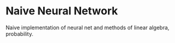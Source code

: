 # Naive Neural Network
Naive implementation of neural net and methods of linear algebra, probability.